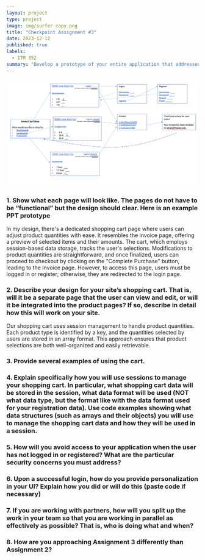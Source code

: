 ```yaml
---
layout: project
type: project
image: img/surfer copy.png
title: "Checkpoint Assignment #3"
date: 2023-12-12
published: true
labels:
  - ITM 352
summary: "Develop a prototype of your entire application that addresses the following points:"
---
```


<div class="text-center p-4">

</div>

<img width="800px" src="../img/flowchart.jpg">

### 1. Show what each page will look like. The pages do not have to be “functional” but the design should clear. Here is an example PPT prototype
In my design, there's a dedicated shopping cart page where users can adjust product quantities with ease. It resembles the invoice page, offering a preview of selected items and their amounts. The cart, which employs session-based data storage, tracks the user's selections. Modifications to product quantities are straightforward, and once finalized, users can proceed to checkout by clicking on the "Complete Purchase" button, leading to the Invoice page. However, to access this page, users must be logged in or register; otherwise, they are redirected to the login page.


### 2. Describe your design for your site’s shopping cart. That is, will it be a separate page that the user can view and edit, or will it be integrated into the product pages? If so, describe in detail how this will work on your site.
Our shopping cart uses session management to handle product quantities. Each product type is identified by a key, and the quantities selected by users are stored in an array format. This approach ensures that product selections are both well-organized and easily retrievable.


### 3. Provide several examples of using the cart.


### 4. Explain specifically how you will use sessions to manage your shopping cart. In particular, what shopping cart data will be stored in the session, what data format will be used (NOT what data type, but the format like with the data format used for your registration data). Use code examples showing what data structures (such as arrays and their objects) you will use to manage the shopping cart data and how they will be used in a session.


### 5. How will you avoid access to your application when the user has not logged in or registered? What are the particular security concerns you must address?


### 6. Upon a successful login, how do you provide personalization in your UI? Explain how you did or will do this (paste code if necessary)


### 7. If you are working with partners, how will you split up the work in your team so that you are working in parallel as effectively as possible? That is, who is doing what and when?


### 8. How are you approaching Assignment 3 differently than Assignment 2?


